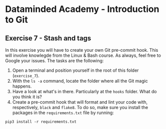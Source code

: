 # Dataminded Academy - Introduction to Git

## Exercise 7 - Stash and tags

In this exercise you will have to create your own Git pre-commit hook. This will involve knowlegde from the Linux & Bash course. As always, feel free to Google your issues. The tasks are the following:

1. Open a terminal and position yourself in the root of this folder (`exercise_7`).
2. With the `ls -a` command, locate the folder where all the Git magic happens.
3. Have a look at what's in there. Particularly at the `hooks` folder. What do you think it is?
4. Create a pre-commit hook that will format and lint your code with, respectively, `black` and `flake8`. To do so, make sure you install the packages in the `requirements.txt` file by running:
```
pip3 install -r requirements.txt
```
